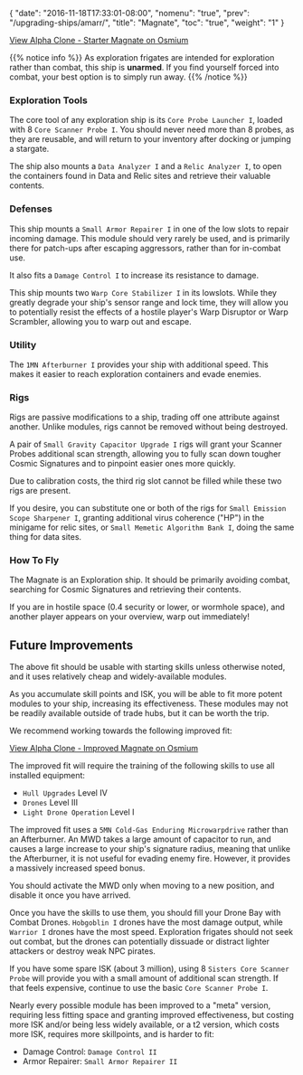 {
  "date": "2016-11-18T17:33:01-08:00",
  "nomenu": "true",
  "prev": "/upgrading-ships/amarr/",
  "title": "Magnate",
  "toc": "true",
  "weight": "1"
}

<object type="image/svg+xml" data="https://o.smium.org/api/convert/118462/svg/118462-alpha-clone---starter-magnate.svg?privatetoken=1963450153406824448"><a href="https://o.smium.org/loadout/private/118462/1963450153406824448">View Alpha Clone - Starter Magnate on Osmium</a></object>

{{% notice info %}}
As exploration frigates are intended for exploration rather than combat, this ship is **unarmed**.
If you find yourself forced into combat, your best option is to simply run away.
{{% /notice %}}

### Exploration Tools

The core tool of any exploration ship is its `Core Probe Launcher I`,
loaded with 8 `Core Scanner Probe I`.  You should never need more than 8 probes,
as they are reusable, and will return to your inventory after docking or jumping a stargate.

The ship also mounts a `Data Analyzer I` and a `Relic Analyzer I`, to open the
containers found in Data and Relic sites and retrieve their valuable contents.

### Defenses

This ship mounts a `Small Armor Repairer I` in one of the low slots to repair incoming damage.
This module should very rarely be used, and is primarily there for patch-ups after escaping
aggressors, rather than for in-combat use.

It also fits a `Damage Control I` to increase its resistance to damage.

This ship mounts two `Warp Core Stabilizer I` in its lowslots.  While they greatly
degrade your ship's sensor range and lock time, they will allow you to potentially
resist the effects of a hostile player's Warp Disruptor or Warp Scrambler, allowing
you to warp out and escape.

### Utility

The `1MN Afterburner I` provides your ship with additional speed. This makes it easier to
reach exploration containers and evade enemies.

### Rigs

Rigs are passive modifications to a ship, trading off one attribute against another.
Unlike modules, rigs cannot be removed without being destroyed.

A pair of `Small Gravity Capacitor Upgrade I` rigs will grant your Scanner Probes
additional scan strength, allowing you to fully scan down tougher Cosmic Signatures
and to pinpoint easier ones more quickly.

Due to calibration costs, the third rig slot cannot be filled while these two rigs are present.

If you desire, you can substitute one or both of the rigs for `Small Emission Scope Sharpener I`,
granting additional virus coherence ("HP") in the minigame for relic sites,
or `Small Memetic Algorithm Bank I`, doing the same thing for data sites.

### How To Fly

The Magnate is an Exploration ship.  It should be primarily avoiding combat,
searching for Cosmic Signatures and retrieving their contents.

If you are in hostile space (0.4 security or lower, or wormhole space),
and another player appears on your overview, warp out immediately!

## Future Improvements

The above fit should be usable with starting skills unless otherwise noted,
and it uses relatively cheap and widely-available modules.  

As you accumulate skill points and ISK, you will be able to fit more potent
modules to your ship, increasing its effectiveness.  These modules may not be
readily available outside of trade hubs, but it can be worth the trip.

We recommend working towards the following improved fit:

<object type="image/svg+xml" data="https://o.smium.org/api/convert/118463/svg/118463-alpha-clone---improved-magnate.svg?privatetoken=5748721499863252992"><a href="https://o.smium.org/loadout/private/118463/5748721499863252992">View Alpha Clone - Improved Magnate on Osmium</a></object>

The improved fit will require the training of the following skills to use all installed equipment:

* `Hull Upgrades` Level IV
* `Drones` Level III
* `Light Drone Operation` Level I

The improved fit uses a `5MN Cold-Gas Enduring Microwarpdrive` rather than an Afterburner.
An MWD takes a large amount of capacitor to run, 
and causes a large increase to your ship's signature radius,
meaning that unlike the Afterburner, it is not useful for evading enemy fire.
However, it provides a massively increased speed bonus.

You should activate the MWD only when moving to a new position,
and disable it once you have arrived.

Once you have the skills to use them, you should fill your Drone Bay with Combat Drones.
`Hobgoblin I` drones have the most damage output, while `Warrior I` drones have the most speed.
Exploration frigates should not seek out combat, but the drones can potentially
dissuade or distract lighter attackers or destroy weak NPC pirates.

If you have some spare ISK (about 3 million), using 8 `Sisters Core Scanner Probe` will provide you
with a small amount of additional scan strength.  If that feels expensive,
continue to use the basic `Core Scanner Probe I`.

Nearly every possible module has been improved to a "meta" version, requiring less fitting space
and granting improved effectiveness, but costing more ISK and/or being less widely available,
or a t2 version, which costs more ISK, requires more skillpoints, and is harder to fit:

 * Damage Control: `Damage Control II`
 * Armor Repairer: `Small Armor Repairer II`
